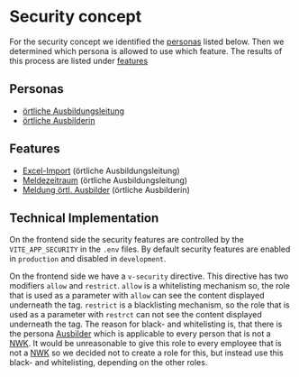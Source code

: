 # Security concept

For the security concept we identified the [personas](#personas) listed below.
Then we determined which persona is allowed to use which feature. 
The results of this process are listed under [features](#features)

## Personas

- [örtliche Ausbildungsleitung](../../../glossary.md#ortliche-ausbildungsleitung)
- [örtliche Ausbilderin](../../../glossary.md#ortliche-ausbilderin)

## Features

- [Excel-Import](../../../features/ExcelImport.md) (örtliche Ausbildungsleitung)
- [Meldezeitraum](../../../features/meldezeitraum.md) (örtliche Ausbildungsleitung)
- [Meldung örtl. Ausbilder](../../../features/MeldungOertlAusbilder.md) (örtliche Ausbilderin)

## Technical Implementation
On the frontend side the security features are controlled by the `VITE_APP_SECURITY` in the `.env` files.
By default security features are enabled in `production` and disabled in `development`. 

On the frontend side we have a `v-security` directive. This directive has two modifiers `allow` and `restrict`.
`allow` is a whitelisting mechanism so, the role that is used as a parameter with `allow` can see the content displayed underneath the tag.
`restrict` is a blacklisting mechanism, so the role that is used as a parameter with `restrct` can not see the content displayed underneath the tag.
The reason for black- and whitelisting is, that there is the persona [Ausbilder](../../../glossary.md#ortliche-ausbilderin) which is applicable to every person that is not a [NWK](../../../glossary.md#nwk).
It would be unreasonable to give this role to every employee that is not a [NWK](../../../glossary.md#nwk) so we decided not to create a role for this, but instead
use this black- and whitelisting, depending on the other roles.